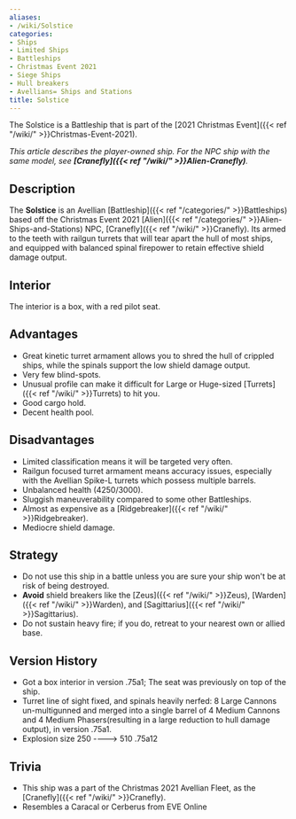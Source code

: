 ```yaml
---
aliases:
- /wiki/Solstice
categories:
- Ships
- Limited Ships
- Battleships
- Christmas Event 2021
- Siege Ships
- Hull breakers
- Avellians= Ships and Stations
title: Solstice
---
```


The Solstice is a Battleship that is part of the [2021 Christmas Event]({{< ref "/wiki/" >}}Christmas-Event-2021).

_This article describes the player-owned ship. For the NPC ship with the same model, see **[Cranefly]({{< ref "/wiki/" >}}Alien-Cranefly)**._ 

## Description

The **Solstice** is an Avellian [Battleship]({{< ref "/categories/" >}}Battleships) based off the Christmas Event 2021 [Alien]({{< ref "/categories/" >}}Alien-Ships-and-Stations) NPC, [Cranefly]({{< ref "/wiki/" >}}Cranefly). Its armed to the teeth with railgun turrets that will tear apart the hull of most ships, and equipped with balanced spinal firepower to retain effective shield damage output.

## Interior

The interior is a box, with a red pilot seat.

## Advantages

- Great kinetic turret armament allows you to shred the hull of crippled ships, while the spinals support the low shield damage output.
- Very few blind-spots.
- Unusual profile can make it difficult for Large or Huge-sized [Turrets]({{< ref "/wiki/" >}}Turrets) to hit you.
- Good cargo hold.
- Decent health pool.

## Disadvantages

- Limited classification means it will be targeted very often.
- Railgun focused turret armament means accuracy issues, especially with the Avellian Spike-L turrets which possess multiple barrels.
- Unbalanced health (4250/3000).
- Sluggish maneuverability compared to some other Battleships.
- Almost as expensive as a [Ridgebreaker]({{< ref "/wiki/" >}}Ridgebreaker).
- Mediocre shield damage.

## Strategy

- Do not use this ship in a battle unless you are sure your ship won't be at risk of being destroyed.
- **Avoid** shield breakers like the [Zeus]({{< ref "/wiki/" >}}Zeus), [Warden]({{< ref "/wiki/" >}}Warden), and [Sagittarius]({{< ref "/wiki/" >}}Sagittarius).
- Do not sustain heavy fire; if you do, retreat to your nearest own or allied base.

## Version History 

- Got a box interior in version .75a1; The seat was previously on top of the ship.
- Turret line of sight fixed, and spinals heavily nerfed: 8 Large Cannons un-multigunned and merged into a single barrel of 4 Medium Cannons and 4 Medium Phasers(resulting in a large reduction to hull damage output), in version .75a1.
- Explosion size 250 ----> 510 .75a12

## Trivia

- This ship was a part of the Christmas 2021 Avellian Fleet, as the [Cranefly]({{< ref "/wiki/" >}}Cranefly).
- Resembles a Caracal or Cerberus from EVE Online